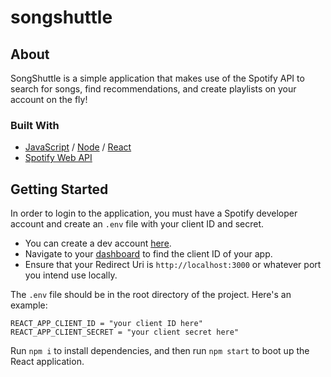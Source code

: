 # songshuttle

## About

SongShuttle is a simple application that makes use of the Spotify API to search for songs, find recommendations, and create playlists on your account on the fly!

### Built With
- [JavaScript](https://developer.mozilla.org/en-US/docs/Web/JavaScript) / [Node](https://nodejs.org/en/) / [React](https://reactjs.org/)
- [Spotify Web API](https://developer.spotify.com/documentation/web-api/)

## Getting Started

In order to login to the application, you must have a Spotify developer account and create an `.env` file with your client ID and secret.

- You can create a dev account [here](https://developer.spotify.com/).
- Navigate to your [dashboard](https://developer.spotify.com/dashboard/applications) to find the client ID of your app.
- Ensure that your Redirect Uri is `http://localhost:3000` or whatever port you intend use locally.

The `.env` file should be in the root directory of the project. Here's an example:

```
REACT_APP_CLIENT_ID = "your client ID here"
REACT_APP_CLIENT_SECRET = "your client secret here"
```

Run `npm i` to install dependencies, and then run `npm start` to boot up the React application.
